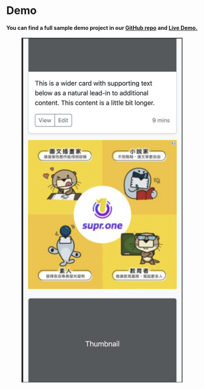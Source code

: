 # Demo

#### You can find a full sample demo project in our [**GitHub repo**](https://github.com/aotter/aotter-trek-demo-web/blob/main/gam.html) **and** [**Live Demo**](https://aotter.github.io/aotter-trek-demo-web/)****[**.**](https://aotter.github.io/aotter-trek-demo-web/gam)****

<figure><img src="../../../.gitbook/assets/web demo example 2.png" alt=""><figcaption></figcaption></figure>
